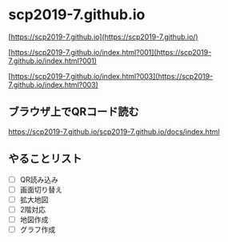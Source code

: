 # scp2019-7.github.io
[https://scp2019-7.github.io](https://scp2019-7.github.io/)

[https://scp2019-7.github.io/index.html?001](https://scp2019-7.github.io/index.html?001)

[https://scp2019-7.github.io/index.html?003](https://scp2019-7.github.io/index.html?003)

## ブラウザ上でQRコード読む
https://scp2019-7.github.io/scp2019-7.github.io/docs/index.html

## やることリスト
- [ ] QR読み込み
- [ ] 画面切り替え
- [ ] 拡大地図
- [ ] 2階対応
- [ ] 地図作成
- [ ] グラフ作成